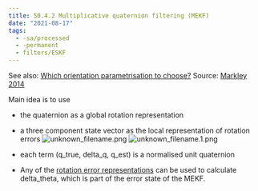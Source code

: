 ```yaml
---
title: 50.4.2 Multiplicative quaternion filtering (MEKF)
date: "2021-08-17"
tags:
  - -sa/processed
  - -permanent
  - filters/ESKF
---
```


See also: [Which orientation parametrisation to choose?](rotations/20.4-which-orientation-parametrisation.md)
Source: [Markley 2014](markley-2014.md)

Main idea is to use

*   the quaternion as a global rotation representation
*   a three component state vector as the local representation of rotation errors
    ![unknown_filename.png](./_resources/50.4.2_Multiplicative_quaternion_filtering_(MEKF).resources/unknown_filename.png)
    ![unknown_filename.1.png](./_resources/50.4.2_Multiplicative_quaternion_filtering_(MEKF).resources/unknown_filename.1.png)
    
*   each term (q\_true, delta\_q, q\_est) is a normalised unit quaternion
*   Any of the [rotation error representations](rotation-error-representations.md) can be used to calculate delta\_theta, which is part of the error state of the MEKF.

